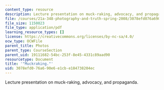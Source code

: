 ```yaml
---
content_type: resource
description: Lecture presentation on muck-raking, advocacy, and propaganda.
file: /courses/21a-348-photography-and-truth-spring-2008/3078efd076a690e6e1cbe184738204ec_MIT21A_348S08_muckraking.pdf
file_size: 1150023
file_type: application/pdf
learning_resource_types: []
license: https://creativecommons.org/licenses/by-nc-sa/4.0/
ocw_type: OCWFile
parent_title: Photos
parent_type: CourseSection
parent_uid: 19111682-54bc-253f-8e45-4331c89aad90
resourcetype: Document
title: '"Muckraking."'
uid: 3078efd0-76a6-90e6-e1cb-e184738204ec
---
```

Lecture presentation on muck-raking, advocacy, and propaganda.